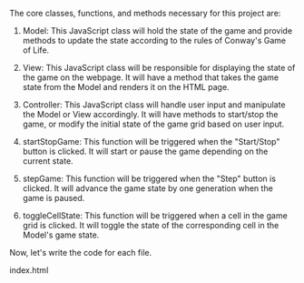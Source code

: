 The core classes, functions, and methods necessary for this project are:

1. Model: This JavaScript class will hold the state of the game and provide methods to update the state according to the rules of Conway's Game of Life.

2. View: This JavaScript class will be responsible for displaying the state of the game on the webpage. It will have a method that takes the game state from the Model and renders it on the HTML page.

3. Controller: This JavaScript class will handle user input and manipulate the Model or View accordingly. It will have methods to start/stop the game, or modify the initial state of the game grid based on user input.

4. startStopGame: This function will be triggered when the "Start/Stop" button is clicked. It will start or pause the game depending on the current state.

5. stepGame: This function will be triggered when the "Step" button is clicked. It will advance the game state by one generation when the game is paused.

6. toggleCellState: This function will be triggered when a cell in the game grid is clicked. It will toggle the state of the corresponding cell in the Model's game state.

Now, let's write the code for each file.

index.html
